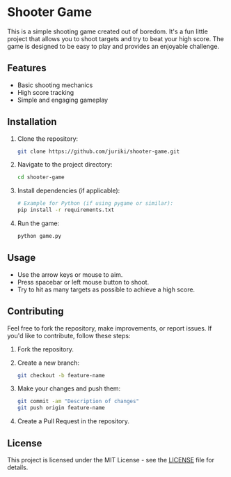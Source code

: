 # Shooter Game

This is a simple shooting game created out of boredom. It's a fun little project that allows you to shoot targets and try to beat your high score. The game is designed to be easy to play and provides an enjoyable challenge.

## Features

- Basic shooting mechanics
- High score tracking
- Simple and engaging gameplay

## Installation

1. Clone the repository:
    ```bash
    git clone https://github.com/juriki/shooter-game.git
    ```

2. Navigate to the project directory:
    ```bash
    cd shooter-game
    ```

3. Install dependencies (if applicable):
    ```bash
    # Example for Python (if using pygame or similar):
    pip install -r requirements.txt
    ```

4. Run the game:
    ```bash
    python game.py
    ```

## Usage

- Use the arrow keys or mouse to aim.
- Press spacebar or left mouse button to shoot.
- Try to hit as many targets as possible to achieve a high score.

## Contributing

Feel free to fork the repository, make improvements, or report issues. If you'd like to contribute, follow these steps:

1. Fork the repository.
2. Create a new branch:
    ```bash
    git checkout -b feature-name
    ```

3. Make your changes and push them:
    ```bash
    git commit -am "Description of changes"
    git push origin feature-name
    ```

4. Create a Pull Request in the repository.

## License

This project is licensed under the MIT License - see the [LICENSE](LICENSE) file for details.
